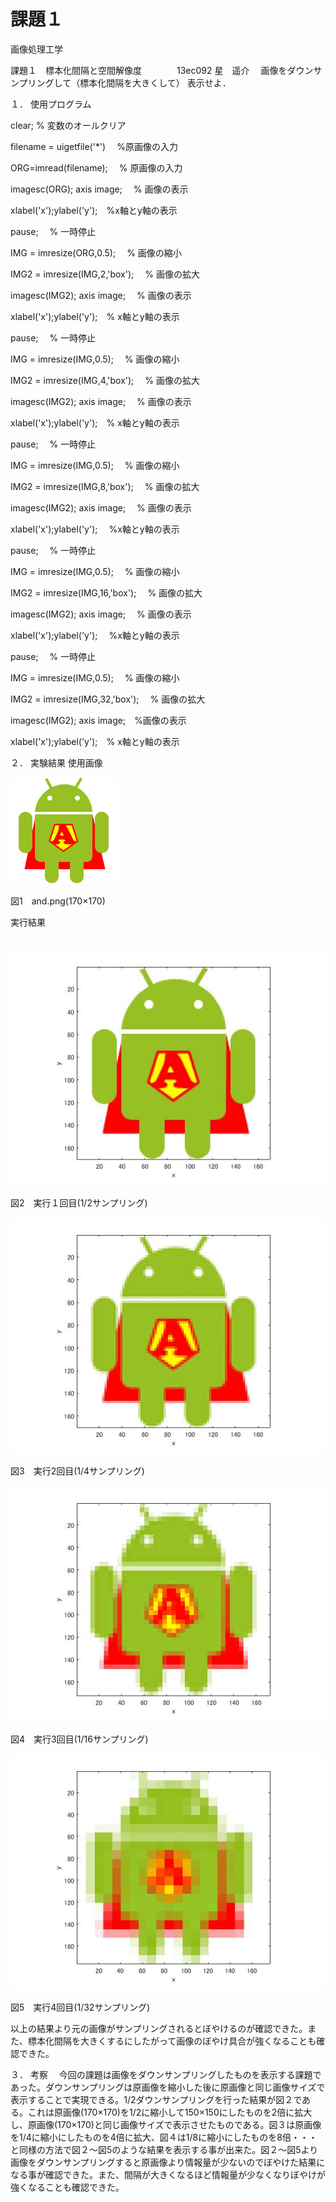 # 課題１
画像処理工学

課題１　標本化間隔と空間解像度　　　　13ec092 星　遥介
　画像をダウンサンプリングして（標本化間隔を大きくして） 表示せよ．

１．	使用プログラム

clear; % 変数のオールクリア 
 
 filename = uigetfile('*') 　%原画像の入力
 
 ORG=imread(filename); 　% 原画像の入力 
 
imagesc(ORG); axis image;　 % 画像の表示
	
xlabel('x');ylabel('y');　%x軸とy軸の表示

pause; 　% 一時停止 
 
  IMG = imresize(ORG,0.5);　 % 画像の縮小 
  
 IMG2 = imresize(IMG,2,'box');　 % 画像の拡大 
 
 imagesc(IMG2); axis image; 　% 画像の表示 
 
xlabel('x');ylabel('y');　% x軸とy軸の表示

 pause; 　% 一時停止 
 
 
 IMG = imresize(IMG,0.5);　 % 画像の縮小 
 
 IMG2 = imresize(IMG,4,'box');　 % 画像の拡大 
 
 imagesc(IMG2); axis image;　 % 画像の表示 
 
 xlabel('x');ylabel('y');　% x軸とy軸の表示
 
 pause;　 % 一時停止 
 
 
 IMG = imresize(IMG,0.5);　 % 画像の縮小 
 
 IMG2 = imresize(IMG,8,'box');　 % 画像の拡大
 
 imagesc(IMG2); axis image; 　% 画像の表示 
 
 xlabel('x');ylabel('y');　 %x軸とy軸の表示
 
 pause;　 % 一時停止  
 

IMG = imresize(IMG,0.5); 　% 画像の縮小 

IMG2 = imresize(IMG,16,'box');　 % 画像の拡大 

imagesc(IMG2); axis image; 　% 画像の表示 

xlabel('x');ylabel('y');　 %x軸とy軸の表示

pause;　 % 一時停止 
 
 

IMG = imresize(IMG,0.5);　 % 画像の縮小 

IMG2 = imresize(IMG,32,'box');　 % 画像の拡大 

imagesc(IMG2); axis image;　%画像の表示

xlabel('x');ylabel('y');　% x軸とy軸の表示


２．	実験結果
使用画像
 
![図1　and.png(170×170)](https://github.com/enazii0312/image/blob/master/and.png)

 図1　and.png(170×170)

実行結果
 
　![図2　実行１回目(1/2サンプリング)](https://github.com/enazii0312/image/blob/master/and1-1.jpg)
 
 図2　実行１回目(1/2サンプリング)
 
![図3　実行2回目(1/4サンプリング)](https://github.com/enazii0312/image/blob/master/and1-2.jpg)

図3　実行2回目(1/4サンプリング)

 
![図4　実行3回目(1/16サンプリング)](https://github.com/enazii0312/image/blob/master/and1-3.jpg)

図4　実行3回目(1/16サンプリング)
 
![図5　実行4回目(1/32サンプリング)](https://github.com/enazii0312/image/blob/master/and1-4.jpg)

図5　実行4回目(1/32サンプリング)

以上の結果より元の画像がサンプリングされるとぼやけるのが確認できた。また、標本化間隔を大きくするにしたがって画像のぼやけ具合が強くなることも確認できた。

３．	考察
　今回の課題は画像をダウンサンプリングしたものを表示する課題であった。ダウンサンプリングは原画像を縮小した後に原画像と同じ画像サイズで表示することで実現できる。1/2ダウンサンプリングを行った結果が図２である。これは原画像(170×170)を1/2に縮小して150×150にしたものを2倍に拡大し、原画像(170×170)と同じ画像サイズで表示させたものである。図３は原画像を1/4に縮小にしたものを4倍に拡大、図４は1/8に縮小にしたものを8倍・・・と同様の方法で図２～図5のような結果を表示する事が出来た。図２～図5より画像をダウンサンプリングすると原画像より情報量が少ないのでぼやけた結果になる事が確認できた。また、間隔が大きくなるほど情報量が少なくなりぼやけが強くなることも確認できた。

